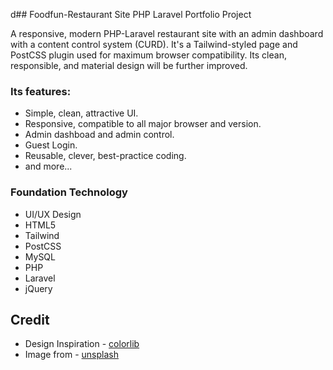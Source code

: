 d## Foodfun-Restaurant Site PHP Laravel Portfolio Project

A responsive, modern PHP-Laravel restaurant site with an admin dashboard with a content control 
system (CURD). It's a Tailwind-styled page and PostCSS plugin used for maximum browser compatibility. Its clean, responsible, and material design will be further improved.

### Its features:

- Simple, clean, attractive UI.
- Responsive, compatible to all major browser and version.
- Admin dashboad and admin control.
- Guest Login.
- Reusable, clever, best-practice coding.
- and more...

### Foundation Technology

- UI/UX Design
- HTML5
- Tailwind
- PostCSS
- MySQL
- PHP
- Laravel
- jQuery

## Credit
- Design Inspiration - [colorlib](https://colorlib.com/wp/template/foodfun/)
- Image from - [unsplash](https://unsplash.com/)